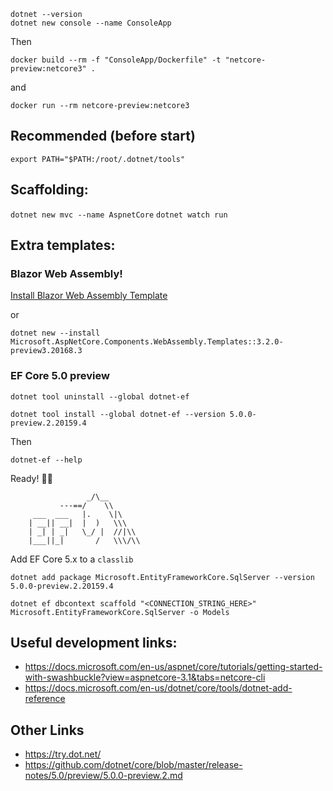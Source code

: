 

```
dotnet --version
dotnet new console --name ConsoleApp
```
Then 
```
docker build --rm -f "ConsoleApp/Dockerfile" -t "netcore-preview:netcore3" .
```
and
```
docker run --rm netcore-preview:netcore3
```

## Recommended (before start)

    export PATH="$PATH:/root/.dotnet/tools"

## Scaffolding:

`dotnet new mvc --name AspnetCore`
`dotnet watch run`

## Extra templates:

### Blazor Web Assembly!
[Install Blazor Web Assembly Template](https://www.nuget.org/packages/Microsoft.AspNetCore.Components.WebAssembly.Templates/)

or 

    dotnet new --install Microsoft.AspNetCore.Components.WebAssembly.Templates::3.2.0-preview3.20168.3

### EF Core 5.0 preview

    dotnet tool uninstall --global dotnet-ef

    dotnet tool install --global dotnet-ef --version 5.0.0-preview.2.20159.4

Then

    dotnet-ef --help


Ready! 🎉🦄
```
                 _/\__       
           ---==/    \\      
     ___  ___   |.    \|\    
    | __|| __|  |  )   \\\   
    | _| | _|   \_/ |  //|\\ 
    |___||_|       /   \\\/\\
```

Add EF Core 5.x to a `classlib`

    dotnet add package Microsoft.EntityFrameworkCore.SqlServer --version 5.0.0-preview.2.20159.4

```
dotnet ef dbcontext scaffold "<CONNECTION_STRING_HERE>" Microsoft.EntityFrameworkCore.SqlServer -o Models
```

## Useful development links:

- https://docs.microsoft.com/en-us/aspnet/core/tutorials/getting-started-with-swashbuckle?view=aspnetcore-3.1&tabs=netcore-cli
- https://docs.microsoft.com/en-us/dotnet/core/tools/dotnet-add-reference

## Other Links

- https://try.dot.net/
- https://github.com/dotnet/core/blob/master/release-notes/5.0/preview/5.0.0-preview.2.md
